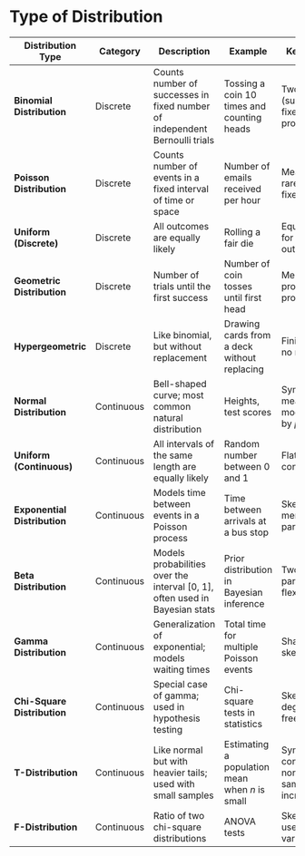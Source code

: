 # Type of Distribution

| **Distribution Type**        | **Category** | **Description**                                                              | **Example**                                    | **Key Properties**                                                |
| ---------------------------- | ------------ | ---------------------------------------------------------------------------- | ---------------------------------------------- | ----------------------------------------------------------------- |
| **Binomial Distribution**    | Discrete     | Counts number of successes in fixed number of independent Bernoulli trials   | Tossing a coin 10 times and counting heads     | Two outcomes (success/failure), fixed trials $n$, probability $p$ |
| **Poisson Distribution**     | Discrete     | Counts number of events in a fixed interval of time or space                 | Number of emails received per hour             | Mean $\lambda$, models rare events, no fixed upper limit          |
| **Uniform (Discrete)**       | Discrete     | All outcomes are equally likely                                              | Rolling a fair die                             | Equal probability for each outcome                                |
| **Geometric Distribution**   | Discrete     | Number of trials until the first success                                     | Number of coin tosses until first head         | Memoryless property, probability $p$                              |
| **Hypergeometric**           | Discrete     | Like binomial, but without replacement                                       | Drawing cards from a deck without replacing    | Finite population, no replacement                                 |
| **Normal Distribution**      | Continuous   | Bell-shaped curve; most common natural distribution                          | Heights, test scores                           | Symmetrical, mean = median = mode, described by $\mu$, $\sigma$   |
| **Uniform (Continuous)**     | Continuous   | All intervals of the same length are equally likely                          | Random number between 0 and 1                  | Flat distribution, constant PDF                                   |
| **Exponential Distribution** | Continuous   | Models time between events in a Poisson process                              | Time between arrivals at a bus stop            | Skewed right, memoryless, rate parameter $\lambda$                |
| **Beta Distribution**        | Continuous   | Models probabilities over the interval \[0, 1], often used in Bayesian stats | Prior distribution in Bayesian inference       | Two shape parameters $\alpha$, $\beta$, flexible shapes           |
| **Gamma Distribution**       | Continuous   | Generalization of exponential; models waiting times                          | Total time for multiple Poisson events         | Shape $k$, rate $\theta$; skewed                                  |
| **Chi-Square Distribution**  | Continuous   | Special case of gamma; used in hypothesis testing                            | Chi-square tests in statistics                 | Skewed right, degrees of freedom $df$                             |
| **T-Distribution**           | Continuous   | Like normal but with heavier tails; used with small samples                  | Estimating a population mean when $n$ is small | Symmetric, converges to normal as sample size increases           |
| **F-Distribution**           | Continuous   | Ratio of two chi-square distributions                                        | ANOVA tests                                    | Skewed right, used to compare variances                           |
